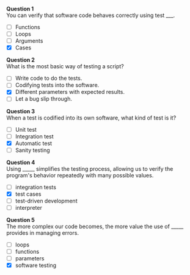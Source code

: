 **Question 1**<br>
You can verify that software code behaves correctly using test ___.
- [ ] Functions
- [ ] Loops
- [ ] Arguments
- [x] Cases

**Question 2**<br>
What is the most basic way of testing a script?
- [ ] Write code to do the tests.
- [ ] Codifying tests into the software.
- [x] Different parameters with expected results.
- [ ] Let a bug slip through. 

**Question 3**<br>
When a test is codified into its own software, what kind of test is it?
- [ ] Unit test
- [ ] Integration test
- [x] Automatic test
- [ ] Sanity testing

**Question 4**<br>
Using _____ simplifies the testing process, allowing us to verify the program's behavior repeatedly with many possible values.
- [ ] integration tests
- [x] test cases
- [ ] test-driven development
- [ ] interpreter

**Question 5**<br>
The more complex our code becomes, the more value the use of _____ provides in managing errors.
- [ ] loops
- [ ] functions
- [ ] parameters
- [x] software testing
